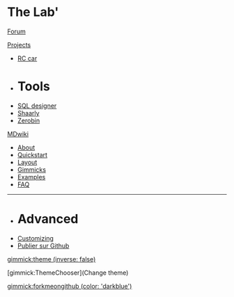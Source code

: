 # The Lab'

[Forum](forum.md)

[Projects]()

  * [RC car](projects/rccar.md)
  * # Tools
  * [SQL designer](http://vfarcy.github.io/sqldesigner/)
  * [Shaarly](http://shaarli.farcy.me/)
  * [Zerobin](http://zerobin.farcy.me/)

[MDwiki]()

  * [About](aboutmdwiki.md)
  * [Quickstart](quickstart.md)
  * [Layout](layout.md)
  * [Gimmicks](gimmicks.md)
  * [Examples](examples.md)
  * [FAQ](faq.md)
  - - - -
  * # Advanced
  * [Customizing](customizing.md)
  * [Publier sur Github](Howidid.md)

[gimmick:theme (inverse: false)](spacelab)

[gimmick:ThemeChooser](Change theme)

[gimmick:forkmeongithub (color: 'darkblue') ](https://github.com/vfarcy/mdwiki/)

<!-- counter pixel for counting visitors -->
<!-- <img src="http://stats.markdown.io/mdwiki_info.gif" style="display:none;"/> -->

<script type="text/javascript">

  var _gaq = _gaq || [];
  _gaq.push(['_setAccount', 'UA-2992740-17']);
  _gaq.push(['_trackPageview']);

  (function() {
    var ga = document.createElement('script'); ga.type = 'text/javascript'; ga.async = true;
    ga.src = ('https:' == document.location.protocol ? 'https://ssl' : 'http://www') + '.google-analytics.com/ga.js';
    var s = document.getElementsByTagName('script')[0]; s.parentNode.insertBefore(ga, s);
  })();

</script>
